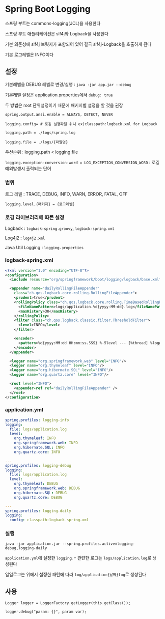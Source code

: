# Spring Boot Logging

스프링 부트는 commons-logging(JCL)을 사용한다

스프링 부트 애플리케이션은 slf4j와 Logback을 사용한다

기본 의존성에 slf4j 브릿지가 포함되어 있어 결국 slf4j-Logback을 호출하게 된다

기본 로그레벨은 INFO이다

## 설정

기본레벨을 DEBUG 레벨로 변경/실행 : `java -jar app.jar --debug`

기본레벨 설정은 application.properties에서 `debug: true`

두 방법은 root 단위설정이기 때문에 패키지별 설정을 할 것을 권장

`spring.output.ansi.enable = ALWAYS, DETECT, NEVER`

`logging.config= # 로깅 설정파일 위치 ex)classpath:logback.xml for Logback`

`logging.path = ./logs/spring.log`

`logging.file = ./logs/{파일명}`

우선순위 : logging.path < logging.file

`logging.exception-conversion-word = LOG_EXCEPTION_CONVERSION_WORD` : 로깅 예외발생시 출력되는 단어

### 범위

로그 레벨 : TRACE, DEBUG, INFO, WARN, ERROR, FATAL, OFF

`logging.level.{패키지} = {로그레벨}`

### 로깅 라이브러리에 따른 설정

Logback : `logback-spring.groovy`, `logback-spring.xml`

Log4j2 : `log4j2.xml`

Java Util Logging : `logging.properties`

### logback-spring.xml

```xml
<?xml version="1.0" encoding="UTF-8"?>
<configuration>
  <include resource="org/springframework/boot/logging/logback/base.xml"/>

  <appender name="dailyRollingFileAppender"
    class="ch.qos.logback.core.rolling.RollingFileAppender">
    <prudent>true</prudent>
    <rollingPolicy class="ch.qos.logback.core.rolling.TimeBasedRollingPolicy">
      <fileNamePattern>logs/application.%d{yyyy-MM-dd}.log</fileNamePattern>
      <maxHistory>30</maxHistory>
    </rollingPolicy>
    <filter class="ch.qos.logback.classic.filter.ThresholdFilter">
      <level>INFO</level>
    </filter>

    <encoder>
      <pattern>%d{yyyy:MM:dd HH:mm:ss.SSS} %-5level --- [%thread] %logger{35} : %msg %n</pattern>
    </encoder>
  </appender>

  <logger name="org.springframework.web" level="INFO"/>
  <logger name="org.thymeleaf" level="INFO"/>
  <logger name="org.hibernate.SQL" level="INFO"/>
  <logger name="org.quartz.core" level="INFO"/>

  <root level="INFO">
    <appender-ref ref="dailyRollingFileAppender" />
  </root>
</configuration>
```

### application.yml

```yml
spring.profiles: logging-info
logging:
  file: logs/application.log
  level:
    org.thymeleaf: INFO
    org.springframework.web: INFO
    org.hibernate.SQL: INFO
    org.quartz.core: INFO

---
spring.profiles: logging-debug
logging:
  file: logs/application.log
  level:
    org.thymeleaf: DEBUG
    org.springframework.web: DEBUG
    org.hibernate.SQL: DEBUG
    org.quartz.core: DEBUG

---
spring.profiles: logging-daily
logging:
  config: classpath:logback-spring.xml
```

### 실행

`java -jar application.jar --spring.profiles.active=logging-debug,logging-daily`

`application.yml`에 설정한 `logging.*` 관련한 로그는 `logs/application.log`로 생성된다

일일로그는 위에서 설정한 패턴에 따라 `log/application{날짜}log`로 생성된다

## 사용

`Logger logger = LoggerFactory.getLogger(this.getClass());`

`logger.debug("param: {}", param var);`